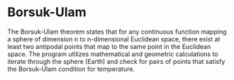 # Borsuk-Ulam

The Borsuk-Ulam theorem states that for any continuous function mapping a sphere of dimension n to n-dimensional Euclidean space, there exist at least two antipodal points that map to the same point in the Euclidean space.
The program utilizes mathematical and geometric calculations to iterate through the sphere (Earth) and check for pairs of points that satisfy the Borsuk-Ulam condition for temperature.
